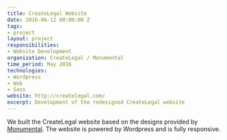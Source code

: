 ```yaml
---
title: CreateLegal Website
date: 2016-06-12 00:00:00 Z
tags:
- project
layout: project
responsibilities:
- Website Development
organization: CreateLegal / Monumental
time_period: May 2016
technologies:
- Wordpress
- Web
- Sass
website: http://createlegal.com/
excerpt: Development of the redesigned CreateLegal website
---
```


We built the CreateLegal website based on the designs provided by [Monumental](http://thisismonumental.com/). The website is powered by Wordpress and is fully responsive.
